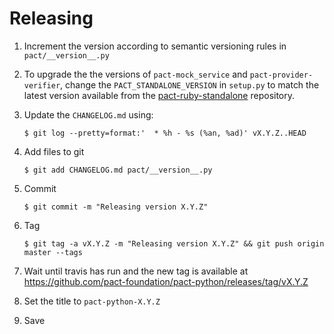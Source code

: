 # Releasing

1. Increment the version according to semantic versioning rules in `pact/__version__.py`

2. To upgrade the the versions of `pact-mock_service` and `pact-provider-verifier`, change the
   `PACT_STANDALONE_VERSION` in `setup.py` to match the latest version available from the
   [pact-ruby-standalone](https://github.com/pact-foundation/pact-ruby-standalone/releases) repository.

3. Update the `CHANGELOG.md` using:

    `$ git log --pretty=format:'  * %h - %s (%an, %ad)' vX.Y.Z..HEAD`

4. Add files to git

    `$ git add CHANGELOG.md pact/__version__.py`

5. Commit

    `$ git commit -m "Releasing version X.Y.Z"`

6. Tag

    `$ git tag -a vX.Y.Z -m "Releasing version X.Y.Z" && git push origin master --tags`

7. Wait until travis has run and the new tag is available at https://github.com/pact-foundation/pact-python/releases/tag/vX.Y.Z

8. Set the title to `pact-python-X.Y.Z`

9. Save
